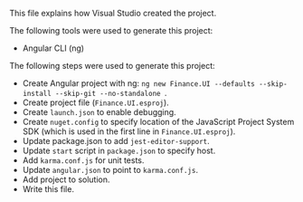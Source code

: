 This file explains how Visual Studio created the project.

The following tools were used to generate this project:
- Angular CLI (ng)

The following steps were used to generate this project:
- Create Angular project with ng: `ng new Finance.UI --defaults --skip-install --skip-git --no-standalone `.
- Create project file (`Finance.UI.esproj`).
- Create `launch.json` to enable debugging.
- Create `nuget.config` to specify location of the JavaScript Project System SDK (which is used in the first line in `Finance.UI.esproj`).
- Update package.json to add `jest-editor-support`.
- Update `start` script in `package.json` to specify host.
- Add `karma.conf.js` for unit tests.
- Update `angular.json` to point to `karma.conf.js`.
- Add project to solution.
- Write this file.
